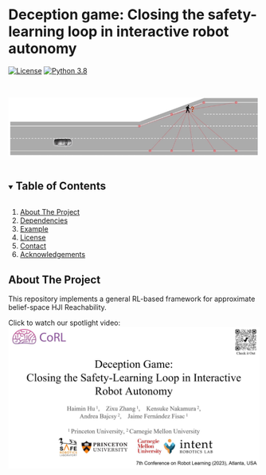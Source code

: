 # Deception game: Closing the safety-learning loop in interactive robot autonomy

[![License][license-shield]][license-url]
[![Python 3.8](https://img.shields.io/badge/python-3.8-blue)](https://www.python.org/downloads/)


<!-- PROJECT LOGO -->
<br />
<p align="center">
  <a href="https://github.com/SafeRoboticsLab/Deception_Game">
    <img src="misc/road_crossing.gif" alt="Logo" width="600">
  </a>
  <p align="center">
  </p>
</p>


<!-- TABLE OF CONTENTS -->
<details open="open">
  <summary><h2 style="display: inline-block">Table of Contents</h2></summary>
  <ol>
    <li><a href="#about-the-project">About The Project</a></li>
    <li><a href="#dependencies">Dependencies</a></li>
    <li><a href="#example">Example</a></li>
    <li><a href="#license">License</a></li>
    <li><a href="#contact">Contact</a></li>
    <li><a href="#acknowledgements">Acknowledgements</a></li>
  </ol>
</details>


<!-- ABOUT THE PROJECT -->
## About The Project

This repository implements a general RL-based framework for approximate belief-space HJI Reachability.

Click to watch our spotlight video:
[![Watch the video](misc/Deception_Game.jpg)](https://haiminhu.org/wp-content/uploads/2024/06/deception_game.mp4)


<!-- MARKDOWN LINKS & IMAGES -->
<!-- https://www.markdownguide.org/basic-syntax/#reference-style-links -->
[contributors-shield]: https://img.shields.io/github/contributors/SafeRoboticsLab/repo.svg?style=for-the-badge
[contributors-url]: https://github.com/SafeRoboticsLab/SHARP/contributors
[forks-shield]: https://img.shields.io/github/forks/SafeRoboticsLab/repo.svg?style=for-the-badge
[forks-url]: https://github.com/SafeRoboticsLab/SHARP/network/members
[stars-shield]: https://img.shields.io/github/stars/SafeRoboticsLab/repo.svg?style=for-the-badge
[stars-url]: https://github.com/SafeRoboticsLab/SHARP/stargazers
[issues-shield]: https://img.shields.io/github/issues/SafeRoboticsLab/repo.svg?style=for-the-badge
[issues-url]: https://github.com/SafeRoboticsLab/SHARP/issues
[license-shield]: https://img.shields.io/badge/License-BSD%203--Clause-blue.svg
[license-url]: https://opensource.org/licenses/BSD-3-Clause
[linkedin-shield]: https://img.shields.io/badge/-LinkedIn-black.svg?style=for-the-badge&logo=linkedin&colorB=555
[linkedin-url]: https://linkedin.com/in/SafeRoboticsLab
[homepage-shield]: https://img.shields.io/badge/-Colab%20Notebook-orange
[homepage-url]: https://colab.research.google.com/drive/1_3HgZx7LTBw69xH61Us70xI8HISUeFA7?usp=sharing
